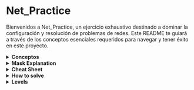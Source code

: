# Net_Practice

Bienvenidos a Net_Practice, un ejercicio exhaustivo destinado a dominar la configuración y resolución de problemas de redes. Este README te guiará a través de los conceptos esenciales requeridos para navegar y tener éxito en este proyecto.

<details>
<summary><strong>Conceptos</strong></summary>
  
### 1. TCP/IP
**IP (Internet Protocol Adresses):** Una cadena única de números separados por puntos (IPv4) o dos puntos (IPv6) que identifica un dispositivo en una red. Una dirección IP consta de dos partes principales: el ID de Red y el ID de Host, diferenciados por una máscara de subred. Por ejemplo, en la dirección IP `192.168.1.1/24`, el ID de Red es `192.168.1` y el ID de Host es `1` .

#### Subcomponentes:
- **Máscara de Subred:** Una combinación de bits que enmascara la dirección IP y divide los componentes de red y host.
- **ID de Red:**  La parte de la dirección IP que identifica la red específica.
- **ID de Host:** La parte de la dirección IP que identifica el dispositivo específico en la red.

### 2. IPv4 vs IPv6

La transición de IPv4 a IPv6 ha introducido cambios significativos en la tecnología del protocolo de internet. A continuación se muestra una tabla comparativa que destaca las diferencias clave entre estas dos versiones:

| Característica         | IPv4                                       | IPv6                                                  |
|------------------------|--------------------------------------------|-------------------------------------------------------|
| **Año de Despliegue**  | 1981                                       | 1998                                                  |
| **Capacidad de Bits**  | 32 bits                                    | 128 bits                                              |
| **Número de Direcciones**| ~4.3 mil millones                         | ~340 undecillones (3.4 × 10^38)                        |
| **Notación de Direcciones**   | Decimal separado por puntos (ej. 192.108.42.64)       | Hexadecimal separado por dos puntos (ej. 2002:0de6:0001:0042:0100:8c2e:0370:7234) |
| **Configuración**      | Configuración manual o DHCP                | Soporta auto-configuración y más opciones automáticas |
| **Uso de Direcciones** | Reutilización de direcciones por limitación de espacio | Cada dispositivo puede tener su propia dirección única |

### 3. Dispositivos

- **Switch:** Conecta dispositivos dentro del mismo segmento de red, reduciendo colisiones de tráfico de datos y gestionando efectivamente el flujo de datos a través de direcciones MAC (Control Media Access).
- **Router:** Enlaza múltiples redes o subredes, ya sean LAN (Red de Área Local) o WAN (Wide Area Network). Asegura la ruta óptima del tráfico, asigna IPs locales y realiza la traducción de direcciones mediante NAT (Network Address Translation). Componentes clave en su tabla de enrutamiento incluyen:
  - **Next Hop:** Indica la dirección IP del próximo router donde se enviarán los paquetes de datos.
  - **Destination:** Especifica la red de destino para los paquetes de datos.

- **Módem:** Un dispositivo que modula y demodula señales digitales y analógicas, permitiendo la conexión de una red a internet al traducir datos entre estos dos tipos de señales.

### 4. Subnetting

Subnetting implica dividir una red IP física en múltiples subredes lógicas. Cada subred opera independientemente en el nivel de envío y recepción de paquetes, aunque todas pertenecen a la misma red física y dominio.

### 5. Dirección Loopback

Un rango de dirección IP especial (127.0.0.0 a 127.255.255.255) reservado para comunicaciones internas dentro de un dispositivo. Esto permite que un dispositivo envíe y reciba paquetes hacia y desde sí mismo, lo cual es crucial para pruebas y gestión de redes.
  
</details>
<details>
<summary><strong>Mask Explanation</strong></summary>

# Mask Explanation

Para comenzar vamos a suponer que la network id abarca los 3 primeros octetos y solo vamos a interactuar con el último que va desde  ``192.168.1.0`` a `192.168.1.255`.

Este último octeto son 8 bytes, cada uno de los cuales puede ser `0` o `1`, por lo que si todos están activados(`11111111`) sería `2 ^ 8` = `256`.

Antes hemos comentado que la ip podíamos dividirla en **Network ID**, y **Host Id**, usando la máscara, de esta forma, cuando asignamos una máscara en notación CDIR `\24` estaríamos asignando los 3 primeros bytes (8 * 3 = 24 primeros bits) para la **Network ID**, y unicamente el último octeto de bits para el host, por lo que esta red (192.168.1.0/24) abarcaría desde ``192.168.1.0`` a `192.168.1.255`, abarcando 255 ip's posibles.

Podemos subdividir esta red en en dos redes de igual tamaño aplicando una máscara /25, es decir dejando libres para el host unicamente los 7 ultimos bits, estaríamos convirtiendo la red en dos redes: 

**Primera**. `192.168.1.0/25` que alberga 128 ip's de la `192.168.1.0` a la `192.168.1.128`.

**Segunda**.`192.168.1.128/25` que alberga 128 ip's de la `192.168.1.128` a la `192.168.1.255`.

De igual forma en vez de dividir la red en notación CDIR podemos hacerlo con la subnet mask, es decir `/25` correspondería con `255.255.255.128` que a su vez correspondería con `11111111.11111111.11111111.10000000` porque al ser el primer bit, `2 ^ 7` = `128`. Esto quiere decir que cada segmento de red con esta máscara abarca 128 posibles ip`s. 

![subnetting inmage](images/mask.png)

Esto puede parecer un poco complejo, por eso te voy a presentar un cheat Sheat que te permitirá convertir de CDIR a Subnet Mask en 60 segundos.

</details>
<details>
<summary><strong>Cheat Sheet</strong></summary>

# Cheat Sheet

  Group Size  | 128 | 64 | 32 | 16 | 8 | 4 | 2 | 1 |
|-------------|-----|----|----|----|---|---|---|---|
| Subnet Mask | 128 | 192| 224| 240| 248| 252| 254| 255 |
| CIDR        | /25 | /26| /27| /28| /29| /30| /31| /32 |

Crear esta tabla es realmente sencillo, especialmente si sigues estos pasos:

  **1.** La primera fila son 8 potencias de 2, desde `2 ^ 7`hasta `2 ^ 0`.
  
  **2.** La segunda fila la obtendrás de restar a 256 (ip's posibles), el **Group Size**.
  
  **3.** Por ultimo comenzando desde la izquierda, desde ´/25´ porque estás cogiendo el primer bit del 4 octeto hasta el total de bits que caben en 4 bytes.

</details>
<details>
<summary><strong>How to solve</strong></summary>

# How to solve

Primero abordemos una serie de conceptos :
  # Concepts:
  
   - **Network id**: La parte de la dirección IP que identifica la red específica.
   - **First id**: Primera ip util, la obtenemos sumando uno a la **Network id**
   - **Last id**:  última ip util, la obtenemos restando uno a la **Broadcast id**
   - **Broadcast id**: Dirección de red utilizada para transmitir a todos los dispositivos conectados a una red de comunicaciones de acceso múltiple.


Ahora que sabes crear tu propio **Cheat Sheet**, y conoces los conceptos necesarios, no hay escusas, podrás resolver cualquier problema de **Subnetting** en menos de 60 segundos siguiendo estos pasos:

# Steeps
Supongamos que queremos saber a que red pertenece la ip: ``10.2.2.199/26``

  **Steep 1.** 
    
  Miramos en la tabla el `/26` y observamos que como **Subnet Mask** se representaría con 255.255.255.`192`, esto proviene de `11000000`, es decir `2 ^ 7` = `128` + `2 ^ 6` = `64` = `192`, osea disponemos de 6 bits para el host, lo que divide la red en 4 subredes que cubren 64 ips cada una. 

  Podemos hacer lo siguiente:     
  
                                      10.2.2.0 
                                      10.2.2.64 
                                      10.2.2.128  
            **Network id**  ----->    10.2.2.192
                                            `10.2.2.193`     <------  **First id**
                                            `10.2.2.253`     <------  **Last id**
                                            `10.2.2.254`     <------  **Broadcast id**
            **Next id**  -------->    10.2.2.255

Dividimos el octeto .255 en 4 secciones de 64 ips, y vemos entre que segmento se encuentra nuestra ip `10.2.2.199/26`, en este caso vemos que se encuentra en el cuarto segmento, entre `10.2.2.192` y `10.2.2.254`, por lo que este primero será **Network id** y el segundo **Broadcast id**, dejando `64 - 2` = `62` direcciones dispoibles, desde la **First id** hasta la **Last id**.

Ahora que ya sabes resolver esto, puede resultarte incluso sencillo, pero puede resultar un proceso más lento cuando la red se divide en más subredes, por ejemplo si fuese un CDIR `/29`, Y tuviesemos qeu contanr desde `10.2.2.0` hasta `10.2.2.192` de 8 en 8.

Por eso te voy a facilitar los siguientes

# Speed Tricks:

    1. Multiplicar el **Group size** por **10**   EX: 8 * 10 = 80;    --->   .8
                                                                      --->  .80
                                                                      --->  .160  
    
    2. Multiplicar el Multiplicar el **Group size** por **2**         --->  .8
                                                                      --->  .80
                                                                                 x2
                                                                      --->  .160
                                                                      
    3. Todos los grupos pasan por 128, asique podemos partir de este número para iniciar la búsqueda.
    4. Todos los grupos pasan por el subnet Mask de su izquierda en la cheat sheet, asique es un buen momento 
    para hacer uso de esta, y en caso de pasarnos, empezar por un ip superior y restar el group size hasta encontrar el
    segmento al que pertenece nuestro ip objetivo.

</details>
<details>
<summary><strong>Levels</strong></summary>
                                                                                
